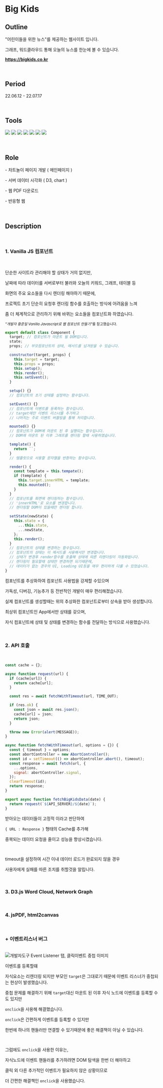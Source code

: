# <b>Big Kids</b>

## <b>Outline</b>

"어린이들을 위한 뉴스"를 제공하는 웹사이트 입니다.

그래프, 워드클라우드 통해 오늘의 뉴스를 한눈에 볼 수 있습니다.

<strong><a target="_blank" href="https://bigkids.co.kr">https://bigkids.co.kr</a></strong>

<br>

## <b>Period</b>

22.06.12 - 22.07.17

<br>

## <b>Tools</b>

<img src="https://img.shields.io/badge/JavaScript-F7DF1E?style&logo=JavaScript&logoColor=white"/> <img src="https://img.shields.io/badge/Babel-F9DC3E?style&logo=babel&logoColor=white"/> <img src="https://img.shields.io/badge/Webpack-8DD6F9?style&logo=webpack&logoColor=white"/> <img src="https://img.shields.io/badge/D3-F9A03C?style&logo=D3.js&logoColor=white"/> <img src="https://img.shields.io/badge/Chart-FF6384?style&logo=D3.js&logoColor=white"/> <img src="https://img.shields.io/badge/jsPDF-8c5cdb?style&logo=pdf&logoColor=white"/> <img src="https://img.shields.io/badge/html2canvas-679e38?style&logo=&logoColor=white"/>

<br>

## <b>Role</b>

\- 차트놀이 페이지 개발 ( 메인페이지 )

\- 서버 데이터 시각화 ( D3, chart )

\- 웹 PDF 다운로드

\- 반응형 웹

<br>

## <b>Description</b>

<br>

### <b>1. Vanilla JS 컴포넌트</b>

<br>

단순한 사이트라 관리해야 할 상태가 거의 없지만,

날짜에 따라 데이터를 서버로부터 불러와 오늘의 키워드, 그래프, 테이블 등

화면의 주요 요소들을 다시 렌더링 해야하기 때문에,

프로젝트 초기 단순히 요청후 렌더링 함수를 호출하는 방식에 어려움을 느껴

좀 더 체계적으로 관리하기 위해 바뀌는 요소들을 컴포넌트화 하였습니다.

<small><i>"개발자 황준일 Vanilla Javascript로 웹 컴포넌트 만들기"</i>를 참고했습니다.</small>

```javascript
export default class Component {
  target; // 컴포넌트가 마운트 될 DOM입니다.
  state;
  props; // 부모컴포넌트의 상태, 메서드를 넘겨받을 수 있습니다.

  constructor(target, props) {
    this.target = target;
    this.props = props;
    this.setup();
    this.render();
    this.setEvent();
  }

  setup() {}
  // 컴포넌트의 초기 상태를 설정하는 함수입니다.

  setEvent() {}
  // 컴포넌트에 이벤트를 등록하는 함수입니다.
  // target에만 이벤트 리스너를 추가하고
  // 나머지는 주로 이벤트 버블링을 통해 처리합니다.

  mounted() {}
  // 컴포넌트가 DOM에 마운트 된 후 실행되는 함수입니다.
  // DOM에 마운트 된 이후 그래프를 렌더링 할때 사용하였습니다.

  template() {
    return ``;
  }
  // 템플릿으로 사용할 문자열을 반환하는 함수입니다.

  render() {
    const template = this.tempate();
    if (template) {
      this.target.innerHTML = template;
      this.mounted();
    }
  }
  // 컴포넌트를 화면에 렌더링하는 함수입니다.
  // 'innerHTML'로 요소를 변경합니다.
  // 렌더링할 DOM이 있을때만 렌더링 합니다.

  setState(newState) {
    this.state = {
      ...this.state,
      ...newState,
    };
    this.render();
  }
  // 컴포넌트의 상태를 변경하는 함수입니다.
  // 컴포넌트의 상태는 이 메서드를 사용해서만 변경합니다.
  // 상태가 변경후 render함수를 호출해 상태에 따른 리렌더링이 자동화됩니다.
  // 렌더링이 필요할때 상태만 변경하면 되기때문에,
  // 데이터가 없는 경우의 UI, Loading UI등을 매우 편리하게 다룰 수 있었습니다.
}
```

컴포넌트를 추상화하여 컴포넌트 사용법을 강제할 수있으며

가독성, 디버깅, 기능추가 등 전반적인 개발이 매우 편리해졌습니다.

실제 컴포넌트를 생성할때는 위의 추상화한 컴포넌트로부터 상속을 받아 생성합니다.

최상위 컴포넌트인 App에서만 상태를 갖으며,

자식 컴포넌트에 상태 및 상태를 변경하는 함수를 전달하는 방식으로 사용했습니다.

<br>

### <b>2. API 호출</b>

<br>

```javascript
const cache = {};

async function request(url) {
  if (cache[url]) {
    return cache[url];
  }

  const res = await fetchWithTimeout(url, TIME_OUT);

  if (res.ok) {
    const json = await res.json();
    cache[url] = json;
    return json;
  }

  throw new Error(alert(MESSAGE));
}

async function fetchWithTimeout(url, options = {}) {
  const { timeout } = options;
  const abortController = new AbortController();
  const id = setTimeout(() => abortController.abort(), timeout);
  const response = await fetch(url, {
    ...options,
    signal: abortController.signal,
  });
  clearTimeout(id);
  return response;
}

export async function fetchBigKidsData(date) {
  return request(`${API_SERVER}/${date}`);
}
```

받아오는 데이터들이 고정적 이라고 판단하여

`{ URL : Response }` 형태의 Cache를 추가해

중복되는 데이터 요청을 줄이고 성능을 향상시켰습니다.

<br>

timeout을 설정하여 시간 이내 데이터 로드가 완료되지 않을 경우

사용자에게 실패를 따른 조치를 취할것을 알립니다.



<br>

### <b>3. D3.js Word Cloud, Network Graph</b>

<br>

### <b>4. jsPDF, html2canvas </b>

<br>

### <b>+ 이벤트리스너 버그</b>

<br>

<img alt="개발자도구 Event Listener 탭, 클릭이벤트 중첩 이미지" src="./evt.png" />

<br>

이벤트를 등록할떄 

자식요소는 리렌더링 되지만 부모인 `target`은 그대로기 때문에 이벤트 리스너가 중첩되는 현상이 발생했습니다.

중첩 문제를 해결하기 위해 `target`대신 마운트 된 이후 자식 노드에 이벤트를 등록할 수도 있지만

`onclick`을 사용해 해결했습니다.

`onclick`은 간편하게 이벤트를 등록할 수 있지만

한번에 하나의 핸들러만 연결할 수 있기때문에 좋은 해결책이 아닐 수 있습니다.

<br>

그럼에도 `onclick`을 사용한 이유는, 

자식노드에 이벤트 핸들러를 추가하려면 DOM 탐색을 한번 더 해야하고

클릭 외 다른 추가적인 이벤트가 필요하지 않은 상황이므로 

더 간편한 해결책인 `onclick`을 사용했습니다.

<br>

<!-- ### <b>+ setState 날짜 변경 버그 </b> -->
